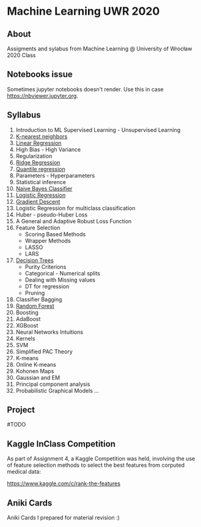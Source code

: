 # Machine Learning UWR 2020

## About
Assigments and sylabus from Machine Learning @ University of Wrocław 2020 Class

## Notebooks issue
Sometimes jupyter notebooks doesn't render. Use this in case https://nbviewer.jupyter.org.

## Syllabus
1. Introduction to ML Supervised Learning - Unsupervised Learning
2. [K-nearest neighbors](https://github.com/Sahcim/UWRML2020/blob/main/Assignment1.ipynb)
3. [Linear Regression](https://github.com/Sahcim/UWRML2020/blob/main/Assignment2.ipynb)
5. High Bias - High Variance
6. Regularization
7. [Ridge Regression](https://github.com/Sahcim/UWRML2020/blob/main/Assignment2.ipynb)
8. [Quantile regression](https://github.com/Sahcim/UWRML2020/blob/main/Assignment2.ipynb)
9. Parameters - Hyperparameters
10. Statistical inference
11. [Naive Bayes Classifier](https://github.com/Sahcim/UWRML2020/blob/main/Assignment2.ipynb)
12. [Logistic Regression](https://github.com/Sahcim/UWRML2020/blob/main/Assignment2.ipynb)
13. [Gradient Descent](https://github.com/Sahcim/UWRML2020/blob/main/Assignment2.ipynb)
14. Logistic Regression for multiclass classification
15. Huber - pseudo-Huber Loss
16. A General and Adaptive Robust Loss Function
17. Feature Selection
    * Scoring Based Methods
    * Wrapper Methods
    * LASSO
    * LARS
18. [Decision Trees](https://github.com/Sahcim/UWRML2020/blob/main/Assignment3.ipynb)
    * Purity Criterions
    * Categorical - Numerical splits
    * Dealing with Missing values
    * DT for regression
    * Pruning
19. Classifier Bagging
20. [Random Forest](https://github.com/Sahcim/UWRML2020/blob/main/Assignment3.ipynb)
21. Boosting
22. AdaBoost
23. XGBoost
24. Neural Networks Intuitions
25. Kernels
26. SVM
27. Simplified PAC Theory
28. K-means
29. Online K-means
30. Kohonen Maps
31. Gaussian and EM
32. Principal component analysis
33. Probabilistic Graphical Models
...

## Project
#TODO

## Kaggle InClass Competition
As part of Assignment 4, a Kaggle Competition was held, involving the use of feature selection methods to select the best features from corputed medical data:

https://www.kaggle.com/c/rank-the-features

## Aniki Cards
Aniki Cards I prepared for material revision :)



